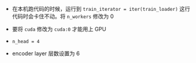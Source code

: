 - 在本机跑代码的时候，运行到 `train_iterator = iter(train_loader)` 这行代码时会卡住不动。将 `n_workers` 修改为 0
- 要将 `cuda` 修改为 `cuda:0` 才能用上 GPU



- `n_head = 4`
- encoder layer 层数设置为 6

